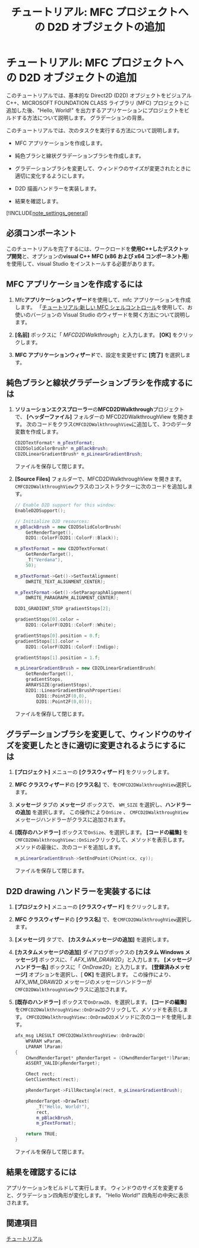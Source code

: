 ﻿---
title: 'チュートリアル: MFC プロジェクトへの D2D オブジェクトの追加'
ms.date: 04/25/2019
helpviewer_keywords:
- MFC, D2D
- D2D [MFC]
ms.assetid: dda36c33-c231-4da6-a62f-72d69a12b6dd
ms.openlocfilehash: cbb9e4002bb47ad8f65678c7a324267ca9717e94
ms.sourcegitcommit: f82a6de52470070accb09a3a8f8b08060c492efa
ms.translationtype: MT
ms.contentlocale: ja-JP
ms.lasthandoff: 07/23/2019
ms.locfileid: "68411754"
---
# <a name="walkthrough-adding-a-d2d-object-to-an-mfc-project"></a>チュートリアル: MFC プロジェクトへの D2D オブジェクトの追加

このチュートリアルでは、基本的な Direct2D (D2D) オブジェクトをビジュアルC++、MICROSOFT FOUNDATION CLASS ライブラリ (MFC) プロジェクトに追加した後、"Hello, World!" を出力するアプリケーションにプロジェクトをビルドする方法について説明します。 グラデーションの背景。

このチュートリアルでは、次のタスクを実行する方法について説明します。

- MFC アプリケーションを作成します。

- 純色ブラシと線状グラデーションブラシを作成します。

- グラデーションブラシを変更して、ウィンドウのサイズが変更されたときに適切に変化するようにします。

- D2D 描画ハンドラーを実装します。

- 結果を確認します。

[!INCLUDE[note_settings_general](../mfc/includes/note_settings_general_md.md)]

## <a name="prerequisites"></a>必須コンポーネント

このチュートリアルを完了するには、ワークロードを**使用C++したデスクトップ開発**と、オプションの**visual C++ MFC (x86 および x64 コンポーネント用**) を使用して、visual Studio をインストールする必要があります。

## <a name="to-create-an-mfc-application"></a>MFC アプリケーションを作成するには

1. Mfc**アプリケーションウィザード**を使用して、mfc アプリケーションを作成します。 「[チュートリアル:新しい MFC シェルコントロール](walkthrough-using-the-new-mfc-shell-controls.md)を使用して、お使いのバージョンの Visual Studio のウィザードを開く方法について説明します。

1. **[名前]** ボックスに「 *MFCD2DWalkthrough*」と入力します。 **[OK]** をクリックします。

1. **MFC アプリケーションウィザード**で、設定を変更せずに **[完了]** を選択します。

## <a name="to-create-a-solid-color-brush-and-a-linear-gradient-brush"></a>純色ブラシと線状グラデーションブラシを作成するには

1. **ソリューションエクスプローラー**の**MFCD2DWalkthrough**プロジェクトで、 **[ヘッダーファイル]** フォルダーの MFCD2DWalkthroughView を開きます。 次のコードをクラス`CMFCD2DWalkthroughView`に追加して、3つのデータ変数を作成します。

   ```cpp
   CD2DTextFormat* m_pTextFormat;
   CD2DSolidColorBrush* m_pBlackBrush;
   CD2DLinearGradientBrush* m_pLinearGradientBrush;
   ```

   ファイルを保存して閉じます。

1. **[Source Files]** フォルダーで、MFCD2DWalkthroughView を開きます。 `CMFCD2DWalkthroughView`クラスのコンストラクターに次のコードを追加します。

   ```cpp
   // Enable D2D support for this window:
   EnableD2DSupport();

   // Initialize D2D resources:
   m_pBlackBrush = new CD2DSolidColorBrush(
       GetRenderTarget(),
       D2D1::ColorF(D2D1::ColorF::Black));

   m_pTextFormat = new CD2DTextFormat(
       GetRenderTarget(),
       _T("Verdana"),
       50);

   m_pTextFormat->Get()->SetTextAlignment(
       DWRITE_TEXT_ALIGNMENT_CENTER);

   m_pTextFormat->Get()->SetParagraphAlignment(
       DWRITE_PARAGRAPH_ALIGNMENT_CENTER);

   D2D1_GRADIENT_STOP gradientStops[2];

   gradientStops[0].color =
       D2D1::ColorF(D2D1::ColorF::White);

   gradientStops[0].position = 0.f;
   gradientStops[1].color =
       D2D1::ColorF(D2D1::ColorF::Indigo);

   gradientStops[1].position = 1.f;

   m_pLinearGradientBrush = new CD2DLinearGradientBrush(
       GetRenderTarget(),
       gradientStops,
       ARRAYSIZE(gradientStops),
       D2D1::LinearGradientBrushProperties(
           D2D1::Point2F(0,0),
           D2D1::Point2F(0,0)));
   ```

   ファイルを保存して閉じます。

## <a name="to-modify-the-gradient-brush-so-that-it-will-change-appropriately-when-the-window-is-resized"></a>グラデーションブラシを変更して、ウィンドウのサイズを変更したときに適切に変更されるようにするには

1. **[プロジェクト]** メニューの **[クラスウィザード]** をクリックします。

1. **MFC クラスウィザード**の **[クラス名]** で、を`CMFCD2DWalkthroughView`選択します。

1. **メッセージ** タブの **メッセージ** ボックスで、 `WM_SIZE`  を選択し、**ハンドラーの追加** を選択します。 この操作により`OnSize` 、 `CMFCD2DWalkthroughView`メッセージハンドラーがクラスに追加されます。

1. **[既存のハンドラー]** ボックスで`OnSize`、を選択します。 **[コードの編集]** を`CMFCD2DWalkthroughView::OnSize`クリックして、メソッドを表示します。 メソッドの最後に、次のコードを追加します。

   ```cpp
   m_pLinearGradientBrush->SetEndPoint(CPoint(cx, cy));
   ```

   ファイルを保存して閉じます。

## <a name="to-implement-a-d2d-drawing-handler"></a>D2D drawing ハンドラーを実装するには

1. **[プロジェクト]** メニューの **[クラスウィザード]** をクリックします。

1. **MFC クラスウィザード**の **[クラス名]** で、を`CMFCD2DWalkthroughView`選択します。

1. **[メッセージ]** タブで、 **[カスタムメッセージの追加]** を選択します。

1. **[カスタムメッセージの追加]** ダイアログボックスの **[カスタム Windows メッセージ]** ボックスに、「 *AFX_WM_DRAW2D*」と入力します。 **[メッセージハンドラー名]** ボックスに「 *OnDraw2D*」と入力します。 **[登録済みメッセージ]** オプションを選択し、[ **OK]** を選択します。 この操作により、AFX_WM_DRAW2D メッセージのメッセージハンドラーが`CMFCD2DWalkthroughView`クラスに追加されます。

1. **[既存のハンドラー]** ボックスで`OnDraw2D`、を選択します。 **[コードの編集]** を`CMFCD2DWalkthroughView::OnDraw2D`クリックして、メソッドを表示します。 `CMFCD2DWalkthroughView::OnDrawD2D`メソッドに次のコードを使用します。

   ```cpp
   afx_msg LRESULT CMFCD2DWalkthroughView::OnDraw2D(
       WPARAM wParam,
       LPARAM lParam)
   {
       CHwndRenderTarget* pRenderTarget = (CHwndRenderTarget*)lParam;
       ASSERT_VALID(pRenderTarget);

       CRect rect;
       GetClientRect(rect);

       pRenderTarget->FillRectangle(rect, m_pLinearGradientBrush);

       pRenderTarget->DrawText(
           _T("Hello, World!"),
           rect,
           m_pBlackBrush,
           m_pTextFormat);

       return TRUE;
   }
   ```

   ファイルを保存して閉じます。

## <a name="to-verify-the-results"></a>結果を確認するには

アプリケーションをビルドして実行します。 ウィンドウのサイズを変更すると、グラデーション四角形が変化します。 "Hello World!" 四角形の中央に表示されます。

## <a name="see-also"></a>関連項目

[チュートリアル](../mfc/walkthroughs-mfc.md)
